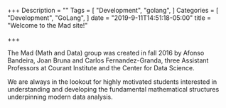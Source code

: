 +++
Description = ""
Tags = [
  "Development",
  "golang",
]
Categories = [
  "Development",
  "GoLang",
]
date = "2019-9-11T14:51:18-05:00"
title = "Welcome to the Mad site!"

+++

The Mad (Math and Data) group was created in fall 2016 by 
Afonso Bandeira, Joan Bruna and Carlos Fernandez-Granda, three Assistant 
Professors at Courant Institute and the Center for Data Science. 

We are always in the lookout for highly motivated students interested 
in understanding and developing the fundamental mathematical structures underpinning
modern data analysis. 


